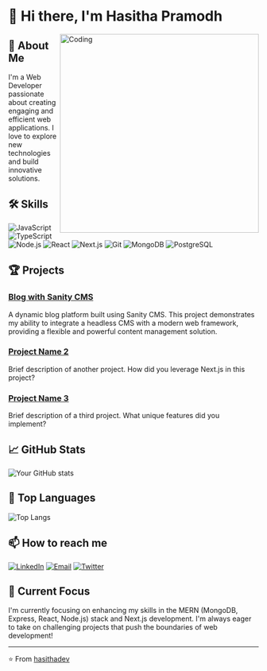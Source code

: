# 👋 Hi there, I'm Hasitha Pramodh

<img align="right" alt="Coding" width="400" src="https://media.giphy.com/media/qgQUggAC3Pfv687qPC/giphy.gif">

## 🚀 About Me
I'm a Web Developer passionate about creating engaging and efficient web applications. I love to explore new technologies and build innovative solutions.

## 🛠 Skills
![JavaScript](https://img.shields.io/badge/-JavaScript-F7DF1E?style=flat-square&logo=javascript&logoColor=black)
![TypeScript](https://img.shields.io/badge/-TypeScript-3178C6?style=flat-square&logo=typescript&logoColor=white)
![Node.js](https://img.shields.io/badge/-Node.js-339933?style=flat-square&logo=node.js&logoColor=white)
![React](https://img.shields.io/badge/-React-61DAFB?style=flat-square&logo=react&logoColor=black)
![Next.js](https://img.shields.io/badge/-Next.js-000000?style=flat-square&logo=next.js&logoColor=white)
![Git](https://img.shields.io/badge/-Git-F05032?style=flat-square&logo=git&logoColor=white)
![MongoDB](https://img.shields.io/badge/-MongoDB-47A248?style=flat-square&logo=mongodb&logoColor=white)
![PostgreSQL](https://img.shields.io/badge/-PostgreSQL-336791?style=flat-square&logo=postgresql&logoColor=white)

## 🏆 Projects
### [Blog with Sanity CMS](https://github.com/hasiyapramodh/blog-sanity.git)
A dynamic blog platform built using Sanity CMS. This project demonstrates my ability to integrate a headless CMS with a modern web framework, providing a flexible and powerful content management solution.

### [Project Name 2](link-to-project)
Brief description of another project. How did you leverage Next.js in this project?

### [Project Name 3](link-to-project)
Brief description of a third project. What unique features did you implement?

## 📈 GitHub Stats
![Your GitHub stats](https://github-readme-stats.vercel.app/api?username=hasiyapramodh&show_icons=true&theme=radical)

## 🌟 Top Languages
![Top Langs](https://github-readme-stats.vercel.app/api/top-langs/?username=hasiyapramodh&layout=compact&theme=radical)

## 📫 How to reach me
[![LinkedIn](https://img.shields.io/badge/-LinkedIn-0077B5?style=flat-square&logo=linkedin&logoColor=white)](your-linkedin-url)
[![Email](https://img.shields.io/badge/-Email-D14836?style=flat-square&logo=gmail&logoColor=white)](mailto:your.email@example.com)
[![Twitter](https://img.shields.io/badge/-Twitter-1DA1F2?style=flat-square&logo=twitter&logoColor=white)](your-twitter-url)

## 🎯 Current Focus
I'm currently focusing on enhancing my skills in the MERN (MongoDB, Express, React, Node.js) stack and Next.js development. I'm always eager to take on challenging projects that push the boundaries of web development!

---

⭐️ From [hasithadev
](https://github.com/hasithadev)
